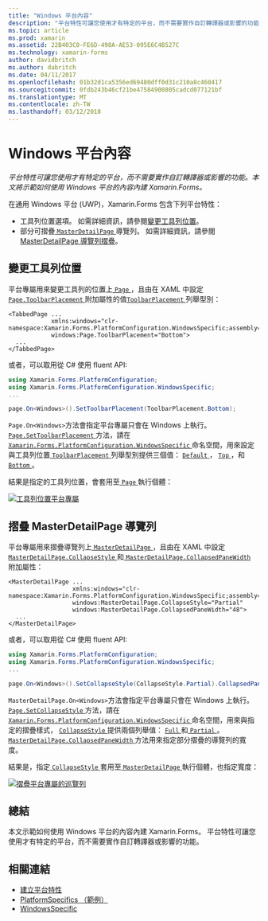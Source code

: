 ```yaml
---
title: "Windows 平台內容"
description: "平台特性可讓您使用才有特定的平台，而不需要實作自訂轉譯器或影響的功能。 本文將示範如何使用 Windows 平台的內容內建 Xamarin.Forms。"
ms.topic: article
ms.prod: xamarin
ms.assetid: 22B403C0-FE6D-498A-AE53-095E6C4B527C
ms.technology: xamarin-forms
author: davidbritch
ms.author: dabritch
ms.date: 04/11/2017
ms.openlocfilehash: 01b32d1ca5356ed69480dff0d31c210a8c460417
ms.sourcegitcommit: 0fdb243b46cf21be47584900805cadcd077121bf
ms.translationtype: MT
ms.contentlocale: zh-TW
ms.lasthandoff: 03/12/2018
---
```

# <a name="windows-platform-specifics"></a>Windows 平台內容

_平台特性可讓您使用才有特定的平台，而不需要實作自訂轉譯器或影響的功能。本文將示範如何使用 Windows 平台的內容內建 Xamarin.Forms。_

在通用 Windows 平台 (UWP)，Xamarin.Forms 包含下列平台特性：

- 工具列位置選項。 如需詳細資訊，請參閱[變更工具列位置](#toolbar_placement)。
- 部分可摺疊[ `MasterDetailPage` ](https://developer.xamarin.com/api/type/Xamarin.Forms.MasterDetailPage/)導覽列。 如需詳細資訊，請參閱[MasterDetailPage 導覽列摺疊](#collapsable_navigation_bar)。

<a name="toolbar_placement" />

## <a name="changing-the-toolbar-placement"></a>變更工具列位置

平台專屬用來變更工具列的位置上[ `Page` ](https://developer.xamarin.com/api/type/Xamarin.Forms.Page/)，且由在 XAML 中設定[ `Page.ToolbarPlacement` ](https://developer.xamarin.com/api/field/Xamarin.Forms.PlatformConfiguration.WindowsSpecific.Page.ToolbarPlacementProperty/)附加屬性的值[`ToolbarPlacement` ](https://developer.xamarin.com/api/type/Xamarin.Forms.PlatformConfiguration.WindowsSpecific.ToolbarPlacement/)列舉型別：

```xaml
<TabbedPage ...
            xmlns:windows="clr-namespace:Xamarin.Forms.PlatformConfiguration.WindowsSpecific;assembly=Xamarin.Forms.Core"
            windows:Page.ToolbarPlacement="Bottom">
  ...
</TabbedPage>

```

或者，可以取用從 C# 使用 fluent API:

```csharp
using Xamarin.Forms.PlatformConfiguration;
using Xamarin.Forms.PlatformConfiguration.WindowsSpecific;
...

page.On<Windows>().SetToolbarPlacement(ToolbarPlacement.Bottom);
```

`Page.On<Windows>`方法會指定平台專屬只會在 Windows 上執行。 [ `Page.SetToolbarPlacement` ](https://developer.xamarin.com/api/member/Xamarin.Forms.PlatformConfiguration.WindowsSpecific.Page.SetToolbarPlacement/p/Xamarin.Forms.IPlatformElementConfiguration{Xamarin.Forms.PlatformConfiguration.Windows,Xamarin.Forms.Page}/Xamarin.Forms.PlatformConfiguration.WindowsSpecific.ToolbarPlacement/)方法，請在[ `Xamarin.Forms.PlatformConfiguration.WindowsSpecific` ](https://developer.xamarin.com/api/namespace/Xamarin.Forms.PlatformConfiguration.WindowsSpecific/)命名空間，用來設定與工具列位置[ `ToolbarPlacement` ](https://developer.xamarin.com/api/type/Xamarin.Forms.PlatformConfiguration.WindowsSpecific.ToolbarPlacement/)列舉型別提供三個值： [ `Default` ](https://developer.xamarin.com/api/field/Xamarin.Forms.PlatformConfiguration.WindowsSpecific.ToolbarPlacement.Default/)， [ `Top` ](https://developer.xamarin.com/api/field/Xamarin.Forms.PlatformConfiguration.WindowsSpecific.ToolbarPlacement.Top/)，和[ `Bottom` ](https://developer.xamarin.com/api/field/Xamarin.Forms.PlatformConfiguration.WindowsSpecific.ToolbarPlacement.Bottom/)。

結果是指定的工具列位置，會套用至[ `Page` ](https://developer.xamarin.com/api/type/Xamarin.Forms.Page/)執行個體：

[![](windows-images/toolbar-placement.png "工具列位置平台專屬")](windows-images/toolbar-placement-large.png#lightbox "工具列放置平台專屬")

<a name="collapsable_navigation_bar" />

## <a name="collapsing-a-masterdetailpage-navigation-bar"></a>摺疊 MasterDetailPage 導覽列

平台專屬用來摺疊導覽列上[ `MasterDetailPage` ](https://developer.xamarin.com/api/type/Xamarin.Forms.MasterDetailPage/)，且由在 XAML 中設定[ `MasterDetailPage.CollapseStyle` ](https://developer.xamarin.com/api/field/Xamarin.Forms.PlatformConfiguration.WindowsSpecific.MasterDetailPage.CollapseStyleProperty/)和[ `MasterDetailPage.CollapsedPaneWidth` ](https://developer.xamarin.com/api/field/Xamarin.Forms.PlatformConfiguration.WindowsSpecific.MasterDetailPage.CollapsedPaneWidthProperty/)附加屬性：

```xaml
<MasterDetailPage ...
                  xmlns:windows="clr-namespace:Xamarin.Forms.PlatformConfiguration.WindowsSpecific;assembly=Xamarin.Forms.Core"
                  windows:MasterDetailPage.CollapseStyle="Partial"
                  windows:MasterDetailPage.CollapsedPaneWidth="48">
  ...
</MasterDetailPage>

```

或者，可以取用從 C# 使用 fluent API:

```csharp
using Xamarin.Forms.PlatformConfiguration;
using Xamarin.Forms.PlatformConfiguration.WindowsSpecific;
...

page.On<Windows>().SetCollapseStyle(CollapseStyle.Partial).CollapsedPaneWidth(148);
```

`MasterDetailPage.On<Windows>`方法會指定平台專屬只會在 Windows 上執行。 [ `Page.SetCollapseStyle` ](https://developer.xamarin.com/api/member/Xamarin.Forms.PlatformConfiguration.WindowsSpecific.MasterDetailPage.SetCollapseStyle/p/Xamarin.Forms.IPlatformElementConfiguration{Xamarin.Forms.PlatformConfiguration.Windows,Xamarin.Forms.MasterDetailPage}/Xamarin.Forms.PlatformConfiguration.WindowsSpecific.CollapseStyle/)方法，請在[ `Xamarin.Forms.PlatformConfiguration.WindowsSpecific` ](https://developer.xamarin.com/api/namespace/Xamarin.Forms.PlatformConfiguration.WindowsSpecific/)命名空間，用來與指定的摺疊樣式， [ `CollapseStyle` ](https://developer.xamarin.com/api/type/Xamarin.Forms.PlatformConfiguration.WindowsSpecific.CollapseStyle/)提供兩個列舉值： [ `Full` ](https://developer.xamarin.com/api/field/Xamarin.Forms.PlatformConfiguration.WindowsSpecific.CollapseStyle.Full/)和[ `Partial` ](https://developer.xamarin.com/api/field/Xamarin.Forms.PlatformConfiguration.WindowsSpecific.CollapseStyle.Partial/)。 [ `MasterDetailPage.CollapsedPaneWidth` ](https://developer.xamarin.com/api/member/Xamarin.Forms.PlatformConfiguration.WindowsSpecific.MasterDetailPage.CollapsedPaneWidth/p/Xamarin.Forms.IPlatformElementConfiguration{Xamarin.Forms.PlatformConfiguration.Windows,Xamarin.Forms.MasterDetailPage}/System.Double/)方法用來指定部分摺疊的導覽列的寬度。

結果是，指定[ `CollapseStyle` ](https://developer.xamarin.com/api/type/Xamarin.Forms.PlatformConfiguration.WindowsSpecific.CollapseStyle/)套用至[ `MasterDetailPage` ](https://developer.xamarin.com/api/type/Xamarin.Forms.MasterDetailPage/)執行個體，也指定寬度：

[![](windows-images/collapsed-navigation-bar.png "摺疊平台專屬的巡覽列")](windows-images/collapsed-navigation-bar-large.png#lightbox "摺疊平台專屬的巡覽列")

## <a name="summary"></a>總結

本文示範如何使用 Windows 平台的內容內建 Xamarin.Forms。 平台特性可讓您使用才有特定的平台，而不需要實作自訂轉譯器或影響的功能。


## <a name="related-links"></a>相關連結

- [建立平台特性](~/xamarin-forms/platform/platform-specifics/creating.md)
- [PlatformSpecifics （範例）](https://developer.xamarin.com/samples/xamarin-forms/userinterface/platformspecifics/)
- [WindowsSpecific](https://developer.xamarin.com/api/namespace/Xamarin.Forms.PlatformConfiguration.WindowsSpecific/)
